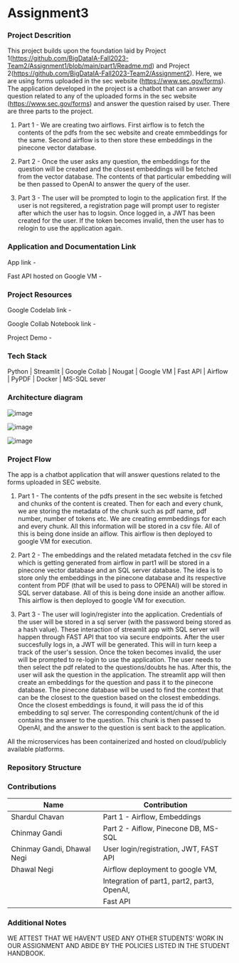 # Assignment3

### Project Descrition 

This project builds upon the foundation laid by Project 1(https://github.com/BigDataIA-Fall2023-Team2/Assignment1/blob/main/part1/Readme.md) and Project 2(https://github.com/BigDataIA-Fall2023-Team2/Assignment2). Here, we are using forms uploaded in the sec website (https://www.sec.gov/forms). The application developed in the project is a chatbot that can answer any question related to any of the uploaded forms in the sec website (https://www.sec.gov/forms) and answer the question raised by user. There are three parts to the project. 

1) Part 1 - We are creating two airflows. First airflow is to fetch the contents of the pdfs from the sec website and create emmbeddings for the same. Second airflow is to then store these embeddings in the pinecone vector database.

2) Part 2 - Once the user asks any question, the embeddings for the question will be created and the closest embeddings will be fetched from the vector database. The contents of that particular embedding will be then passed to OpenAI to answer the query of the user.

3) Part 3 - The user will be prompted to login to the application first. If the user is not regsitered, a registration page will prompt user to register after which the user has to logsin. Once logged in, a JWT has been created for the user. If the token becomes invalid, then the user has to relogin to use the application again.  

### Application and Documentation Link

App link - 

Fast API hosted on Google VM - 

### Project Resources

Google Codelab link - 

Google Collab Notebook link -

Project Demo - 

### Tech Stack
Python | Streamlit | Google Collab | Nougat | Google VM | Fast API | Airflow | PyPDF | Docker | MS-SQL sever

### Architecture diagram ###

![image](https://github.com/BigDataIA-Fall2023-Team2/Assignment3/assets/131703516/1941d1e3-98bc-4183-b14b-52eb96864f47)

![image](https://github.com/BigDataIA-Fall2023-Team2/Assignment3/assets/131703516/91ce1f08-b742-4494-a88e-cdd016570cc3)

![image](https://github.com/BigDataIA-Fall2023-Team2/Assignment3/assets/131703516/f9378f5d-821b-4c43-91d3-9769dc85a581)

### Project Flow

The app is a chatbot application that will answer questions related to the forms uploaded in SEC website. 

1) Part 1 - The contents of the pdfs present in the sec website is fetched and chunks of the content is created. Then for each and every chunk, we are storing the metadata of the chunk such as pdf name, pdf number, number of tokens etc. We are creating emmbeddings for each and every chunk. All this information will be stored in a csv file. All of this is being done inside an aiflow. This airflow is then deployed to google VM for execution. 

2)  Part 2 - The embeddings and the related metadata fetched in the csv file which is getting generated from airflow in part1 will be stored in a pinecone vector database and an SQL server database. The idea is to store only the embeddings in the pinecone database and its respective content from PDF (that will be used to pass to OPENAI) will be stored in SQL server database. All of this is being done inside an another aiflow. This airflow is then deployed to google VM for execution. 

3)  Part 3 - The user will login/register into the application. Credentials of the user will be stored in a sql server (with the password being stored as a hash value). These interaction of streamlit app with SQL server will happen through FAST API that too via secure endpoints. After the user succesfully logs in, a JWT will be generated. This will in turn keep a track of the user's session. Once the token becomes invalid, the user will be prompted to re-login to use the application. The user needs to then select the pdf related to the questions/doubts he has. After this, the user will ask the question in the application. The streamlit app will then create an embeddings for the question and pass it to the pinecone database. The pinecone database will be used to find the context that can be the closest to the question based on the closest embeddings. Once the closest embeddings is found, it will pass the id of this embedding to sql server. The corresponding content/chunk  of the id contains the answer to the question. This chunk is then passed to OpenAI, and the answer to the question is sent back to the application. 

All the microservices has been containerized and hosted on cloud/publicly available platforms.

### Repository Structure



### Contributions

| Name                            | Contribution                               |  
| ------------------------------- | -------------------------------------------|
| Shardul Chavan                  | Part 1 - Airflow, Embeddings               | 
| Chinmay Gandi                   | Part 2 - Aiflow, Pinecone DB, MS-SQL       |
| Chinmay Gandi, Dhawal Negi      | User login/registration, JWT, FAST API     | 
| Dhawal Negi                     | Airflow deployment to google VM,           |
|                                 | Integration of part1, part2, part3, OpenAI,| 
|                                 | Fast API                                   |

### Additional Notes
WE ATTEST THAT WE HAVEN’T USED ANY OTHER STUDENTS’ WORK IN OUR ASSIGNMENT AND ABIDE BY THE POLICIES LISTED IN THE STUDENT HANDBOOK. 

